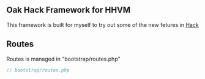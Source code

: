 
## Oak Hack Framework for HHVM ##


This framework is built for myself to try out some of the new fetures in [Hack](http://hacklang.org)


## Routes

Routes is managed in "bootstrap/routes.php"

```php
// bootstrap/routes.php
```
